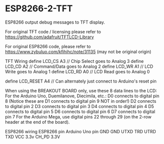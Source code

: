 ESP8266-2-TFT
=============

ESP8266 output debug messages to TFT display.

For original TFT code / licensing please refer to
https://github.com/adafruit/TFTLCD-Library

For original ESP8266 code, please refer to
https://www.zybuluo.com/kfihihc/note/31135 (may not be original origin)

TFT Wiring
define LCD_CS A3 // Chip Select goes to Analog 3
define LCD_CD A2 // Command/Data goes to Analog 2
define LCD_WR A1 // LCD Write goes to Analog 1
define LCD_RD A0 // LCD Read goes to Analog 0

define LCD_RESET A4 // Can alternately just connect to Arduino's reset pin

When using the BREAKOUT BOARD only, use these 8 data lines to the LCD:
For the Arduino Uno, Duemilanove, Diecimila, etc.:
D0 connects to digital pin 8  (Notice these are
D1 connects to digital pin 9   NOT in order!)
D2 connects to digital pin 2
D3 connects to digital pin 3
D4 connects to digital pin 4
D5 connects to digital pin 5
D6 connects to digital pin 6
D7 connects to digital pin 7
For the Arduino Mega, use digital pins 22 through 29
(on the 2-row header at the end of the board).

ESP8266 wiring
ESP8266 pin    Arduino Uno pin
GND            GND
UTXD           TRD
UTRD           TXD
VCC            3.3v
CH_PD          3.3V
